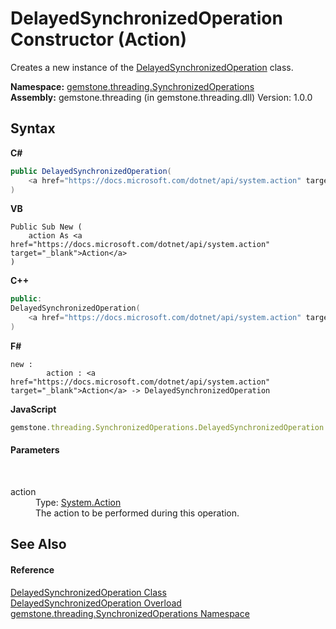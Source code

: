 # DelayedSynchronizedOperation Constructor (Action)
 

Creates a new instance of the <a href="28e0b57f-adc8-4eea-1418-a1cc460308e6">DelayedSynchronizedOperation</a> class.

**Namespace:**&nbsp;<a href="1f40f322-ebc7-b97d-11c0-ccf540bd3b46">gemstone.threading.SynchronizedOperations</a><br />**Assembly:**&nbsp;gemstone.threading (in gemstone.threading.dll) Version: 1.0.0

## Syntax

**C#**<br />
``` C#
public DelayedSynchronizedOperation(
	<a href="https://docs.microsoft.com/dotnet/api/system.action" target="_blank">Action</a> action
)
```

**VB**<br />
``` VB
Public Sub New ( 
	action As <a href="https://docs.microsoft.com/dotnet/api/system.action" target="_blank">Action</a>
)
```

**C++**<br />
``` C++
public:
DelayedSynchronizedOperation(
	<a href="https://docs.microsoft.com/dotnet/api/system.action" target="_blank">Action</a>^ action
)
```

**F#**<br />
``` F#
new : 
        action : <a href="https://docs.microsoft.com/dotnet/api/system.action" target="_blank">Action</a> -> DelayedSynchronizedOperation
```

**JavaScript**<br />
``` JavaScript
gemstone.threading.SynchronizedOperations.DelayedSynchronizedOperation = function(action);
```


#### Parameters
&nbsp;<dl><dt>action</dt><dd>Type: <a href="https://docs.microsoft.com/dotnet/api/system.action" target="_blank">System.Action</a><br />The action to be performed during this operation.</dd></dl>

## See Also


#### Reference
<a href="28e0b57f-adc8-4eea-1418-a1cc460308e6">DelayedSynchronizedOperation Class</a><br /><a href="db71dca2-fb72-0320-cb18-7ae89f4b9650">DelayedSynchronizedOperation Overload</a><br /><a href="1f40f322-ebc7-b97d-11c0-ccf540bd3b46">gemstone.threading.SynchronizedOperations Namespace</a><br />